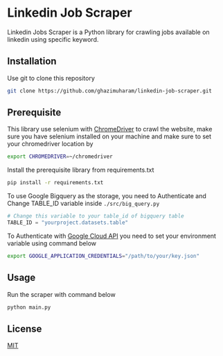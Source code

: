 # Linkedin Job Scraper

Linkedin Jobs Scraper is a Python library for crawling jobs available on linkedin using specific keyword.

## Installation

Use git to clone this repository

```bash
git clone https://github.com/ghazimuharam/linkedin-job-scraper.git
```

## Prerequisite

This library use selenium with [ChromeDriver](https://sites.google.com/a/chromium.org/chromedriver/downloads) to crawl the website, make sure you have selenium installed on your machine and make sure to set your chromedriver location by

```bash
export CHROMEDRIVER=~/chromedriver
```

Install the prerequisite library from requirements.txt

```bash
pip install -r requirements.txt
```

To use Google Bigquery as the storage, you need to Authenticate and Change TABLE_ID variable inside `./src/big_query.py`

```python
# Change this variable to your table_id of bigquery table
TABLE_ID = "yourproject.datasets.table"
```

To Authenticate with [Google Cloud API](https://cloud.google.com/docs/authentication/getting-started) you need to set your environment variable using command below

```bash
export GOOGLE_APPLICATION_CREDENTIALS="/path/to/your/key.json"
```

## Usage

Run the scraper with command below

```bash
python main.py
```

## License

[MIT](https://choosealicense.com/licenses/mit/)